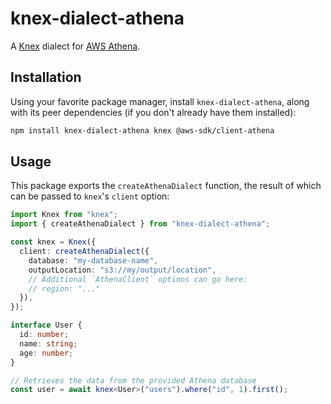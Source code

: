 # knex-dialect-athena

A [Knex](https://knexjs.org/) dialect for [AWS Athena](https://docs.aws.amazon.com/athena).

## Installation

Using your favorite package manager, install `knex-dialect-athena`, along with its peer dependencies (if you don't already have them installed):

```bash
npm install knex-dialect-athena knex @aws-sdk/client-athena
```

## Usage

This package exports the `createAthenaDialect` function, the result of which can be passed to `knex`'s `client` option:

```ts
import Knex from "knex";
import { createAthenaDialect } from "knex-dialect-athena";

const knex = Knex({
  client: createAthenaDialect({
    database: "my-database-name",
    outputLocation: "s3://my/output/location",
    // Additional `AthenaClient` options can go here:
    // region: "..."
  }),
});

interface User {
  id: number;
  name: string;
  age: number;
}

// Retrieves the data from the provided Athena database
const user = await knex<User>("users").where("id", 1).first();
```
